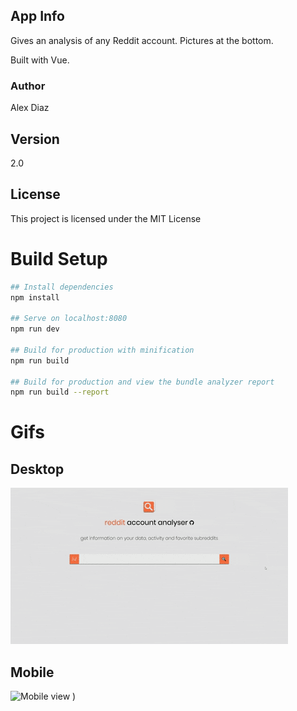 ## App Info

Gives an analysis of any Reddit account. Pictures at the bottom.

Built with Vue.

### Author

Alex Diaz

## Version

2.0

## License

This project is licensed under the MIT License

# Build Setup

```bash
## Install dependencies
npm install

## Serve on localhost:8080
npm run dev

## Build for production with minification
npm run build

## Build for production and view the bundle analyzer report
npm run build --report
```

# Gifs
## Desktop
![Desktop view](./pics/finished/desktop.gif) 
## Mobile
![Mobile view](./pics/finished/mobile.gif) 
) 

